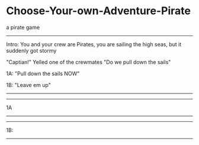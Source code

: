 # Choose-Your-own-Adventure-Pirate
a pirate game


---
Intro:
You and your crew are Pirates, you are sailing the high seas, but it suddenly got stormy

"Captian!" Yelled one of the crewmates
"Do we pull down the sails"

1A: "Pull down the sails NOW"

1B: "Leave em up"

---


---
1A


---


---
1B:

---